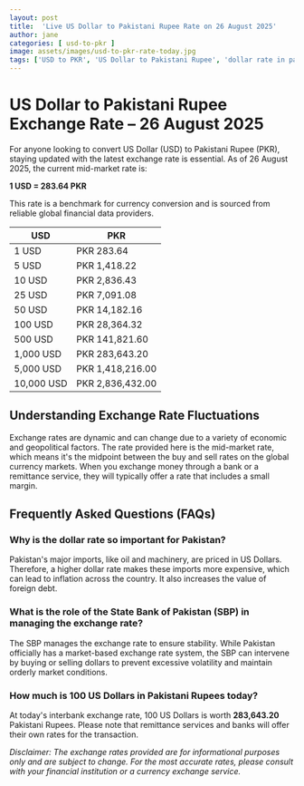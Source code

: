 ```yaml
---
layout: post
title:  'Live US Dollar to Pakistani Rupee Rate on 26 August 2025'
author: jane
categories: [ usd-to-pkr ]
image: assets/images/usd-to-pkr-rate-today.jpg
tags: ['USD to PKR', 'US Dollar to Pakistani Rupee', 'dollar rate in pakistan', 'today dollar rate open market', 'usa to pakistan dollar rate']
---
```


# US Dollar to Pakistani Rupee Exchange Rate – 26 August 2025

For anyone looking to convert US Dollar (USD) to Pakistani Rupee (PKR), staying updated with the latest exchange rate is essential. As of 26 August 2025, the current mid-market rate is:

**1 USD = 283.64 PKR**

This rate is a benchmark for currency conversion and is sourced from reliable global financial data providers.

| USD | PKR |
| --- | --- |
| 1 USD | PKR 283.64 |
| 5 USD | PKR 1,418.22 |
| 10 USD | PKR 2,836.43 |
| 25 USD | PKR 7,091.08 |
| 50 USD | PKR 14,182.16 |
| 100 USD | PKR 28,364.32 |
| 500 USD | PKR 141,821.60 |
| 1,000 USD | PKR 283,643.20 |
| 5,000 USD | PKR 1,418,216.00 |
| 10,000 USD | PKR 2,836,432.00 |


## Understanding Exchange Rate Fluctuations

Exchange rates are dynamic and can change due to a variety of economic and geopolitical factors. The rate provided here is the mid-market rate, which means it's the midpoint between the buy and sell rates on the global currency markets. When you exchange money through a bank or a remittance service, they will typically offer a rate that includes a small margin.

## Frequently Asked Questions (FAQs)

### Why is the dollar rate so important for Pakistan?

Pakistan's major imports, like oil and machinery, are priced in US Dollars. Therefore, a higher dollar rate makes these imports more expensive, which can lead to inflation across the country. It also increases the value of foreign debt.

### What is the role of the State Bank of Pakistan (SBP) in managing the exchange rate?

The SBP manages the exchange rate to ensure stability. While Pakistan officially has a market-based exchange rate system, the SBP can intervene by buying or selling dollars to prevent excessive volatility and maintain orderly market conditions.

### How much is 100 US Dollars in Pakistani Rupees today?

At today's interbank exchange rate, 100 US Dollars is worth **283,643.20** Pakistani Rupees. Please note that remittance services and banks will offer their own rates for the transaction.



*Disclaimer: The exchange rates provided are for informational purposes only and are subject to change. For the most accurate rates, please consult with your financial institution or a currency exchange service.*
